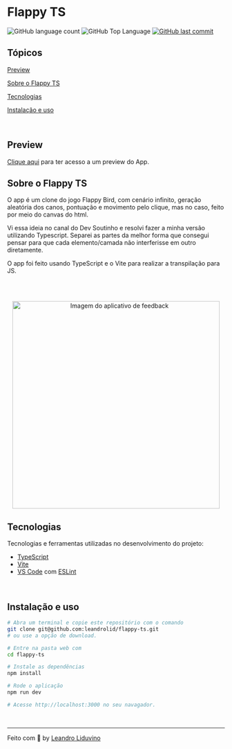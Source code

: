 # Flappy TS

<p>
  <img alt="GitHub language count" src="https://img.shields.io/github/languages/count/leandrolid/flappy-ts?color=6E40C9&style=flat-square">
  <img alt="GitHub Top Language" src="https://img.shields.io/github/languages/top/leandrolid/flappy-ts?color=6E40C9&style=flat-square">
  <a href="https://github.com/leandrolid/flappy-ts/commits/main">
    <img alt="GitHub last commit" src="https://img.shields.io/github/last-commit/leandrolid/flappy-ts?color=6E40C9&style=flat-square">
  </a>
</p>

## Tópicos 

[Preview](#preview)

[Sobre o Flappy TS](#sobre-o-flappy-ts)

[Tecnologias](#tecnologias)

[Instalação e uso](#instalação-e-uso)

<br>

## Preview

<a title="Flappy TS" href="https://leandrolid.github.io/flappy-ts/">Clique aqui</a> para ter acesso a um  preview do App.

## Sobre o Flappy TS 

O app é um clone do jogo Flappy Bird, com cenário infinito, geração aleatória dos canos, pontuação e movimento pelo clique, mas no caso, feito por meio do canvas do html.

Vi essa ideia no canal do Dev Soutinho e resolvi fazer a minha versão utilizando Typescript. Separei as partes da melhor forma que consegui pensar para que cada elemento/camada não interferisse em outro diretamente.

O app foi feito usando TypeScript e o Vite para realizar a transpilação para JS.

<br>
<br>

<p align="center">
<img src=".github/flappy-ts.gif" height="480" alt="Imagem do aplicativo de feedback" />
</p>

## Tecnologias

Tecnologias e ferramentas utilizadas no desenvolvimento do projeto:

- [TypeScript](https://www.typescriptlang.org/)
- [Vite](https://vitejs.dev/)
- [VS Code](https://code.visualstudio.com/) com [ESLint](https://eslint.org/)

<br>

## Instalação e uso

```bash
# Abra um terminal e copie este repositório com o comando
git clone git@github.com:leandrolid/flappy-ts.git
# ou use a opção de download.

# Entre na pasta web com 
cd flappy-ts

# Instale as dependências
npm install

# Rode o aplicação
npm run dev

# Acesse http://localhost:3000 no seu navagador.
```

<br>

---

Feito com :purple_heart: by [Leandro Liduvino](https://github.com/leandrolid)
